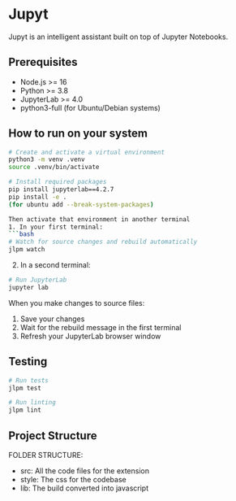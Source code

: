 # Jupyt
Jupyt is an intelligent assistant built on top of Jupyter Notebooks. 

## Prerequisites

- Node.js >= 16
- Python >= 3.8
- JupyterLab >= 4.0
- python3-full (for Ubuntu/Debian systems)

## How to run on your system


```bash
# Create and activate a virtual environment
python3 -m venv .venv
source .venv/bin/activate

# Install required packages
pip install jupyterlab==4.2.7
pip install -e .
(for ubuntu add --break-system-packages)

Then activate that environment in another terminal
1. In your first terminal:
```bash
# Watch for source changes and rebuild automatically
jlpm watch
```

2. In a second terminal:
```bash
# Run JupyterLab
jupyter lab
```

When you make changes to source files:
1. Save your changes
2. Wait for the rebuild message in the first terminal
3. Refresh your JupyterLab browser window

## Testing

```bash
# Run tests
jlpm test

# Run linting
jlpm lint
```

## Project Structure

FOLDER STRUCTURE:
- src: All the code files for the extension
- style: The css for the codebase
- lib: The build converted into javascript
